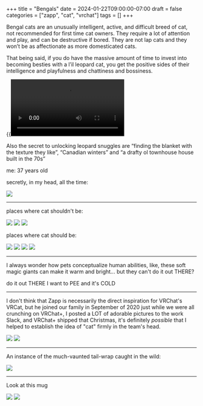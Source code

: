 +++
title = "Bengals"
date = 2024-01-22T09:00:00-07:00
draft = false
categories = ["zapp", "cat", "vrchat"]
tags = []
+++

Bengal cats are an unusually intelligent, active, and difficult breed of cat, not recommended for first time cat owners. They require a lot of attention and play, and can be destructive if bored. They are not lap cats and they won’t be as affectionate as more domesticated cats.

That being said, if you do have the massive amount of time to invest into becoming besties with a l’il leopard cat, you get the positive sides of their intelligence and playfulness and chattiness and bossiness.

{{<video src="skritch.mp4">}}

Also the secret to unlocking leopard snuggles are “finding the blanket with the texture they like”, “Canadian winters” and “a drafty ol townhouse house built in the 70s”

me: 37 years old

secretly, in my head, all the time:

![](./hobbes.png)

------

places where cat shouldn't be:

![](./hide1.png)
![](./hide2.png)
![](./hide3.png)

places where cat should be:

![](./1.png)
![](./2.png)
![](./3.png)
![](./4.png)


------

I always wonder how pets conceptualize human abilities, like, these soft magic giants can make it warm and bright... but they can't do it out THERE?

do it out THERE I want to PEE and it's COLD


-------

I don't think that Zapp is necessarily the direct inspiration for VRChat's VRCat, but he joined our family in September of 2020 just while we were all crunching on VRChat+, I posted a LOT of adorable pictures to the work Slack, and VRChat+ shipped that Christmas, it's definitely _possible_ that I helped to establish the idea of "cat" firmly in the team's head.

![](./vrcat1.png)
![](./vrcat2.png)

-------

An instance of the much-vaunted tail-wrap caught in the wild:

![](./tailwrap.png)

-------

Look at this mug

![](./mug1.png)
![](./mug2.png)